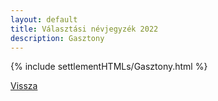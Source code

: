 ```yaml
---
layout: default
title: Választási névjegyzék 2022
description: Gasztony
---
```


{% include settlementHTMLs/Gasztony.html %}

[Vissza](./)